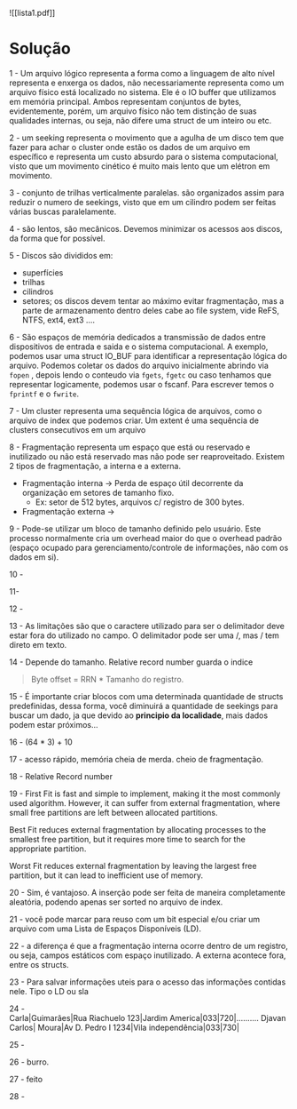 ![[lista1.pdf]]


# Solução
1 - Um arquivo lógico representa a forma como a linguagem de alto nível representa e enxerga os dados, não necessariamente representa como um arquivo físico está localizado no sistema. Ele é o IO buffer que utilizamos em memória principal. Ambos representam conjuntos de bytes, evidentemente, porém, um arquivo físico não tem distinção de suas qualidades internas, ou seja, não difere uma struct de um inteiro ou etc. 

2 - um seeking representa o movimento que a agulha de um disco tem que fazer para achar o cluster onde estão os dados de um arquivo em específico e representa um custo absurdo para o sistema computacional, visto que um movimento cinético é muito mais lento que um elétron em movimento.

3 - conjunto de trilhas verticalmente paralelas. são organizados assim para reduzir o numero de seekings, visto que em um cilindro podem ser feitas várias buscas paralelamente.

4 - são lentos, são mecânicos. Devemos minimizar os acessos aos discos, da forma que for possível. 

5 - Discos são divididos em:
 - superfícies
 - trilhas
 - cilindros 
 - setores;
os discos devem tentar ao máximo evitar fragmentação, mas a parte de armazenamento dentro deles cabe ao file system, vide ReFS, NTFS, ext4, ext3 ....

6 - São espaços de memória dedicados a transmissão de dados entre dispositivos de entrada e saida e o sistema computacional. A exemplo, podemos usar uma struct IO_BUF para identificar a representação lógica do arquivo. Podemos coletar os dados do arquivo inicialmente abrindo via `fopen` , depois lendo o conteudo via `fgets`, `fgetc` ou caso tenhamos que representar logicamente, podemos usar o fscanf. Para escrever temos o `fprintf` e o `fwrite`.

7 - Um cluster representa uma sequência lógica de arquivos, como o arquivo de index que podemos criar. Um extent é uma sequência de clusters consecutivos em um arquivo

8 - Fragmentação representa um espaço que está ou reservado e inutilizado ou não está reservado mas não pode ser reaproveitado. Existem 2 tipos de fragmentação, a interna e a externa. 
- Fragmentação interna -> Perda de espaço útil decorrente da organização em setores de tamanho fixo.
	- Ex: setor de 512 bytes, arquivos c/ registro de 300 bytes. 
- Fragmentação externa -> 

9 - Pode-se utilizar um bloco de tamanho definido pelo usuário. Este processo normalmente cria um overhead maior do que o overhead padrão (espaço ocupado para gerenciamento/controle de informações, não com os dados em si).

10 -

11- 

12 - 

13 - As limitações são que o caractere utilizado para ser o delimitador deve estar fora do utilizado no campo. O delimitador pode ser uma /, mas / tem direto em texto.

14 - Depende do tamanho. Relative record number guarda o indice 
> Byte offset = RRN * Tamanho do registro.

15 - É importante criar blocos com uma determinada quantidade de structs predefinidas, dessa forma, você diminuirá a quantidade de seekings para buscar um dado, ja que devido ao **principio da localidade**, mais dados podem estar próximos...

16 - (64 * 3) + 10

17 - acesso rápido, memória cheia de merda. cheio de fragmentação.

18 - Relative Record number

19 - 
First Fit is fast and simple to implement, making it the most commonly used algorithm. However, it can suffer from external fragmentation, where small free partitions are left between allocated partitions.

Best Fit reduces external fragmentation by allocating processes to the smallest free partition, but it requires more time to search for the appropriate partition.

Worst Fit reduces external fragmentation by leaving the largest free partition, but it can lead to inefficient use of memory.

20 -  Sim, é vantajoso. A inserção pode ser feita de maneira completamente aleatória, podendo apenas ser sorted no arquivo de index.

21 - você pode marcar para reuso com um bit especial e/ou criar um arquivo com uma Lista de Espaços Disponíveis (LD).

22 - a diferença é que a fragmentação interna ocorre dentro de um registro, ou seja, campos estáticos com espaço inutilizado. A externa acontece fora, entre os structs.

23 -   Para salvar informações uteis para o acesso das informações contidas nele. Tipo o LD ou sla

24 -  
Carla|Guimarães|Rua Riachuelo 123|Jardim America|033|720|.......... Djavan Carlos| Moura|Av D. Pedro I 1234|Vila independência|033|730|

25 -  

26 - burro.

27 - feito  

28 -